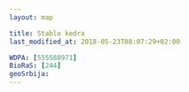 ```yaml
---
layout: map

title: Stablo kedra
last_modified_at: 2018-05-23T08:07:29+02:00

WDPA: [555588971]
BioRaS: [244]
geoSrbija:
---
```

